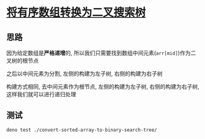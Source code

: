 # [将有序数组转换为二叉搜索树](https://leetcode.cn/problems/convert-sorted-array-to-binary-search-tree/)

## 思路

因为给定数组是**严格递增**的, 所以我们只需要找到数组中间元素(`arr[mid]`)作为二叉树的根节点

之后以中间元素为分割, 左侧的构建为左子树, 右侧的构建为右子树

构建方式相同, 去中间元素作为根节点, 左侧的构建为左子树, 右侧的构建为右子树, 这样我们就可以进行递归处理

## 测试

```bash
deno test ./convert-sorted-array-to-binary-search-tree/
```
